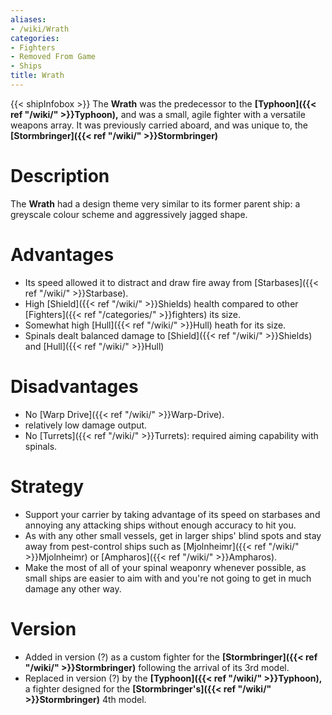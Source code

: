 ```yaml
---
aliases:
- /wiki/Wrath
categories:
- Fighters
- Removed From Game
- Ships
title: Wrath
---
```


{{< shipInfobox >}} The **Wrath** was the predecessor to the **[Typhoon]({{< ref "/wiki/" >}}Typhoon),** and was a small, agile fighter with a versatile weapons array. It was previously carried aboard, and was unique to, the **[Stormbringer]({{< ref "/wiki/" >}}Stormbringer)**

# Description

The **Wrath** had a design theme very similar to its former parent ship: a greyscale colour scheme and aggressively jagged shape.

# Advantages

- Its speed allowed it to distract and draw fire away from [Starbases]({{< ref "/wiki/" >}}Starbase).
- High [Shield]({{< ref "/wiki/" >}}Shields) health compared to other [Fighters]({{< ref "/categories/" >}}fighters) its size.
- Somewhat high [Hull]({{< ref "/wiki/" >}}Hull) heath for its size.
- Spinals dealt balanced damage to [Shield]({{< ref "/wiki/" >}}Shields) and [Hull]({{< ref "/wiki/" >}}Hull)

# Disadvantages

- No [Warp Drive]({{< ref "/wiki/" >}}Warp-Drive).
- relatively low damage output.
- No [Turrets]({{< ref "/wiki/" >}}Turrets): required aiming capability with spinals.

# Strategy

- Support your carrier by taking advantage of its speed on starbases and annoying any attacking ships without enough accuracy to hit you.
- As with any other small vessels, get in larger ships' blind spots and stay away from pest-control ships such as [Mjolnheimr]({{< ref "/wiki/" >}}Mjolnheimr) or [Ampharos]({{< ref "/wiki/" >}}Ampharos).
- Make the most of all of your spinal weaponry whenever possible, as small ships are easier to aim with and you're not going to get in much damage any other way.

# Version

- Added in version (?) as a custom fighter for the **[Stormbringer]({{< ref "/wiki/" >}}Stormbringer)** following the arrival of its 3rd model.
- Replaced in version (?) by the **[Typhoon]({{< ref "/wiki/" >}}Typhoon),** a fighter designed for the **[Stormbringer's]({{< ref "/wiki/" >}}Stormbringer)** 4th model.